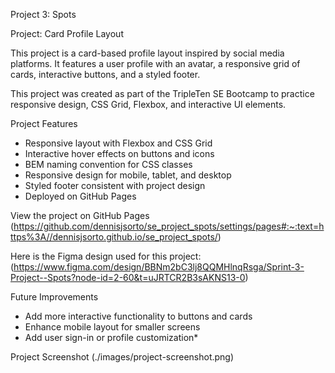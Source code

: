 Project 3: Spots

Project: Card Profile Layout

This project is a card-based profile layout inspired by social media platforms. It features a user profile with an avatar, a responsive grid of cards, interactive buttons, and a styled footer.

This project was created as part of the TripleTen SE Bootcamp to practice responsive design, CSS Grid, Flexbox, and interactive UI elements.

Project Features

- Responsive layout with Flexbox and CSS Grid
- Interactive hover effects on buttons and icons
- BEM naming convention for CSS classes
- Responsive design for mobile, tablet, and desktop
- Styled footer consistent with project design
- Deployed on GitHub Pages

View the project on GitHub Pages
(https://github.com/dennisjsorto/se_project_spots/settings/pages#:~:text=https%3A//dennisjsorto.github.io/se_project_spots/)

Here is the Figma design used for this project:  
(https://www.figma.com/design/BBNm2bC3lj8QQMHlnqRsga/Sprint-3-Project--Spots?node-id=2-60&t=uJRTCR2B3sAKNS13-0)

Future Improvements

- Add more interactive functionality to buttons and cards
- Enhance mobile layout for smaller screens
- Add user sign-in or profile customization\*

Project Screenshot (./images/project-screenshot.png)

